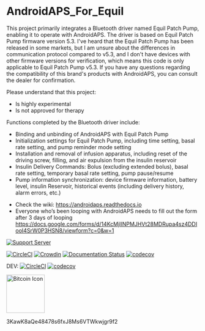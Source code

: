 # AndroidAPS_For_Equil


This project primarily integrates a Bluetooth driver named Equil Patch Pump, enabling it to operate with AndroidAPS. The driver is based on Equil Patch Pump firmware version 5.3. I've heard that the Equil Patch Pump has been released in some markets, but I am unsure about the differences in communication protocol compared to v5.3, and I don't have devices with other firmware versions for verification, which means this code is only applicable to Equil Patch Pump v5.3. If you have any questions regarding the compatibility of this brand's products with AndroidAPS, you can consult the dealer for confirmation.

Please understand that this project:
- Is highly experimental
- Is not approved for therapy

Functions completed by the Bluetooth driver include:
- Binding and unbinding of AndroidAPS with Equil Patch Pump
- Initialization settings for Equil Patch Pump, including time setting, basal rate setting, and pump reminder mode setting
- Installation and removal of infusion apparatus, including reset of the driving screw, filling, and air expulsion from the insulin reservoir
- Insulin Delivery Commands: Bolus (excluding extended bolus), basal rate setting, temporary basal rate setting, pump pause/resume
- Pump information synchronization: device firmware information, battery level, insulin Reservoir, historical events (including delivery history, alarm errors, etc.)





* Check the wiki: https://androidaps.readthedocs.io
*  Everyone who’s been looping with AndroidAPS needs to fill out the form after 3 days of looping  https://docs.google.com/forms/d/14KcMjlINPMJHVt28MDRupa4sz4DDIooI4SrW0P3HSN8/viewform?c=0&w=1

[![Support Server](https://img.shields.io/discord/629952586895851530.svg?label=Discord&logo=Discord&colorB=7289da&style=for-the-badge)](https://discord.gg/4fQUWHZ4Mw)

[![CircleCI](https://circleci.com/gh/nightscout/AndroidAPS/tree/master.svg?style=svg)](https://circleci.com/gh/nightscout/AndroidAPS/tree/master)
[![Crowdin](https://d322cqt584bo4o.cloudfront.net/androidaps/localized.svg)](https://translations.androidaps.org/project/androidaps)
[![Documentation Status](https://readthedocs.org/projects/androidaps/badge/?version=latest)](https://androidaps.readthedocs.io/en/latest/?badge=latest)
[![codecov](https://codecov.io/gh/nightscout/AndroidAPS/branch/master/graph/badge.svg)](https://codecov.io/gh/MilosKozak/AndroidAPS)

DEV: 
[![CircleCI](https://circleci.com/gh/nightscout/AndroidAPS/tree/dev.svg?style=svg)](https://circleci.com/gh/nightscout/AndroidAPS/tree/dev)
[![codecov](https://codecov.io/gh/nightscout/AndroidAPS/branch/dev/graph/badge.svg)](https://codecov.io/gh/MilosKozak/AndroidAPS)


<img src="https://cdn.iconscout.com/icon/free/png-256/bitcoin-384-920569.png" srcset="https://cdn.iconscout.com/icon/free/png-512/bitcoin-384-920569.png 2x" alt="Bitcoin Icon" width="100">

3KawK8aQe48478s6fxJ8Ms6VTWkwjgr9f2
